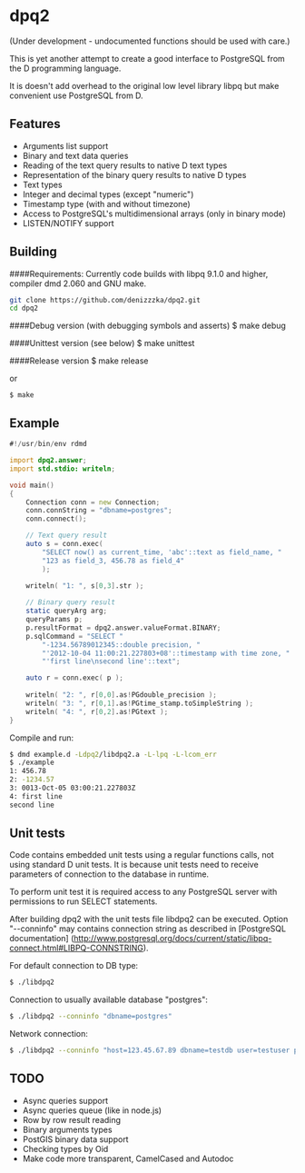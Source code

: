 dpq2
====

(Under development - undocumented functions should be used with care.)

This is yet another attempt to create a good interface to PostgreSQL from the 
D programming language.

It is doesn't add overhead to the original low level library libpq but
make convenient use PostgreSQL from D.

Features
--------

* Arguments list support
* Binary and text data queries
* Reading of the text query results to native D text types
* Representation of the binary query results to native D types
 * Text types
 * Integer and decimal types (except "numeric")
 * Timestamp type (with and without timezone)
* Access to PostgreSQL's multidimensional arrays (only in binary mode)
* LISTEN/NOTIFY support

Building
--------

####Requirements:
Currently code builds with libpq 9.1.0 and higher, compiler dmd 2.060 and GNU make.
```sh
git clone https://github.com/denizzzka/dpq2.git
cd dpq2
```

####Debug version (with debugging symbols and asserts)
    $ make debug

####Unittest version (see below)
    $ make unittest

####Release version
    $ make release

or

    $ make

Example
-------

```D
#!/usr/bin/env rdmd

import dpq2.answer;
import std.stdio: writeln;

void main()
{
    Connection conn = new Connection;
    conn.connString = "dbname=postgres";
    conn.connect();

    // Text query result
    auto s = conn.exec(
        "SELECT now() as current_time, 'abc'::text as field_name, "
        "123 as field_3, 456.78 as field_4"
        );
        
    writeln( "1: ", s[0,3].str );

    // Binary query result
    static queryArg arg;
    queryParams p;
    p.resultFormat = dpq2.answer.valueFormat.BINARY;
    p.sqlCommand = "SELECT "
        "-1234.56789012345::double precision, "
        "'2012-10-04 11:00:21.227803+08'::timestamp with time zone, "
        "'first line\nsecond line'::text";

    auto r = conn.exec( p );    
 
    writeln( "2: ", r[0,0].as!PGdouble_precision );
    writeln( "3: ", r[0,1].as!PGtime_stamp.toSimpleString );
    writeln( "4: ", r[0,2].as!PGtext );
}
```
Compile and run:
```sh
$ dmd example.d -Ldpq2/libdpq2.a -L-lpq -L-lcom_err
$ ./example 
1: 456.78
2: -1234.57
3: 0013-Oct-05 03:00:21.227803Z
4: first line
second line
```

Unit tests
----------

Code contains embedded unit tests using a regular functions calls, not using
standard D unit tests. It is because unit tests need to receive parameters of
connection to the database in runtime.

To perform unit test it is required access to any PostgreSQL server with
permissions to run SELECT statements.

After building dpq2 with the unit tests file libdpq2 can be executed. Option "--conninfo"
may contains connection string as described in [PostgreSQL documentation]
(http://www.postgresql.org/docs/current/static/libpq-connect.html#LIBPQ-CONNSTRING).

For default connection to DB type:

```sh
$ ./libdpq2 
```
Connection to usually available database "postgres":
```sh
$ ./libdpq2 --conninfo "dbname=postgres"
```
Network connection:
```sh
$ ./libdpq2 --conninfo "host=123.45.67.89 dbname=testdb user=testuser password=123123"
```

TODO
----

* Async queries support
* Async queries queue (like in node.js)
* Row by row result reading
* Binary arguments types
* PostGIS binary data support
* Checking types by Oid
* Make code more transparent, CamelCased and Autodoc
